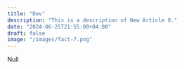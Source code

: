 ```yaml
---
title: "Dev"
description: "This is a description of New Article 8."
date: "2024-06-25T21:55:00+04:00"
draft: false
image: "/images/fact-7.png"
---
```

Null

